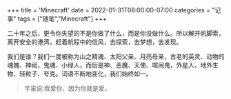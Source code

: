 +++
title = 'Minecraft'
date = 2022-01-31T08:00:00-07:00
categories = "记事"
tags = ["随笔","Minecraft"]
+++

二十年之后，更令你失望的不是你做了什么，而是你没做什么。所以解开帆脚索，离开安全的港湾，赶着航程中的信风，去探索，去梦想，去发现。

我们是谁？我们一度被称为山之精魂、太阳父亲、月亮母亲，古老的英灵、动物的魂魄、神祗，鬼魂、小绿人，而后是神、恶魔、天使、喧闹鬼，外星人、地外生物、轻粒子、夸克。词语不断地变化，我们始终如一。

> 宇宙说:我爱你，因为你就是爱。
